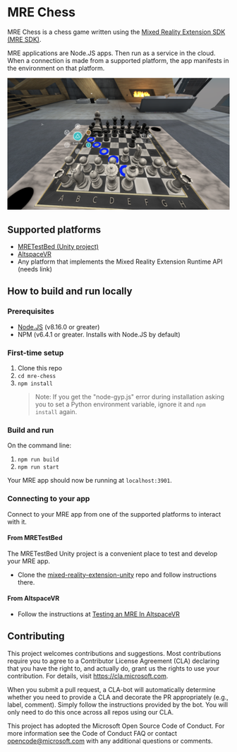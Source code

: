 # MRE Chess

MRE Chess is a chess game written using the [Mixed Reality Extension SDK (MRE SDK)](https://github.com/microsoft/mixed-reality-extension-sdk).

MRE applications are Node.JS apps. Then run as a service in the cloud. When a connection is made from a supported platform, the app manifests in the environment on that platform.

![MRE Chess in AltspaceVR](./images/mre-chess-altspacevr.png)

## Supported platforms

- [MRETestBed (Unity project)](https://github.com/microsoft/mixed-reality-extension-unity)
- [AltspaceVR](https://altvr.com)
- Any platform that implements the Mixed Reality Extension Runtime API (needs link)

## How to build and run locally

### Prerequisites

* [Node.JS](https://nodejs.org) (v8.16.0 or greater)
* NPM (v6.4.1 or greater. Installs with Node.JS by default)

### First-time setup

1. Clone this repo
1. `cd mre-chess`
1. `npm install`
	> Note: If you get the "node-gyp.js" error during installation asking you to set a Python environment variable, ignore it and `npm install` again.

### Build and run

On the command line:

1. `npm run build`
1. `npm run start`

Your MRE app should now be running at `localhost:3901`.

### Connecting to your app

Connect to your MRE app from one of the supported platforms to interact with it.

#### From MRETestBed

The MRETestBed Unity project is a convenient place to test and develop your MRE app.

* Clone the [mixed-reality-extension-unity](https:github.com/microsoft/mixed-reality-extension-unity) repo and follow instructions there.

#### From AltspaceVR

* Follow the instructions at [Testing an MRE In AltspaceVR](https://github.com/Microsoft/mixed-reality-extension-sdk#testing-an-mre-in-altspacevr)

## Contributing

This project welcomes contributions and suggestions. Most contributions require you to agree to a Contributor License Agreement (CLA) declaring that you have the right to, and actually do, grant us the rights to use your contribution. For details, visit https://cla.microsoft.com.

When you submit a pull request, a CLA-bot will automatically determine whether you need to provide a CLA and decorate the PR appropriately (e.g., label, comment). Simply follow the instructions provided by the bot. You will only need to do this once across all repos using our CLA.

This project has adopted the Microsoft Open Source Code of Conduct. For more information see the Code of Conduct FAQ or contact opencode@microsoft.com with any additional questions or comments.
